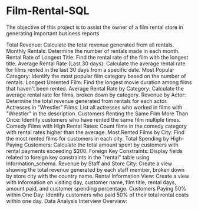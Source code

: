 # Film-Rental-SQL
The objective of this project is to assist the owner of a film rental store in generating important business reports

Total Revenue: Calculate the total revenue generated from all rentals.
Monthly Rentals: Determine the number of rentals made in each month.
Rental Rate of Longest Title: Find the rental rate of the film with the longest title.
Average Rental Rate (Last 30 days): Calculate the average rental rate for films rented in the last 30 days from a specific date.
Most Popular Category: Identify the most popular film category based on the number of rentals.
Longest Unrented Film: Find the longest movie duration among films that haven't been rented.
Average Rental Rate by Category: Calculate the average rental rate for films, broken down by category.
Revenue by Actor: Determine the total revenue generated from rentals for each actor.
Actresses in "Wrestler" Films: List all actresses who worked in films with "Wrestler" in the description.
Customers Renting the Same Film More Than Once: Identify customers who have rented the same film multiple times.
Comedy Films with High Rental Rates: Count films in the comedy category with rental rates higher than the average.
Most Rented Films by City: Find the most rented films for customers in each city.
Total Spending by High-Paying Customers: Calculate the total amount spent by customers with rental payments exceeding $200.
Foreign Key Constraints: Display fields related to foreign key constraints in the "rental" table using Information_schema.
Revenue by Staff and Store City: Create a view showing the total revenue generated by each staff member, broken down by store city with the country name.
Rental Information View: Create a view with information on visiting day, customer name, film title, rental days, amount paid, and customer spending percentage.
Customers Paying 50% within One Day: Identify customers who paid 50% of their total rental costs within one day.
Data Analysis Interview Overview:
